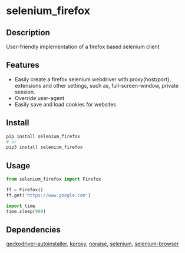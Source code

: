 # selenium_firefox



## Description

User-friendly implementation of a firefox based selenium client

## Features
- Easily create a firefox selenium webdriver with proxy(host/port), extensions and other settings, such as, full-screen-window,
private session.
- Override user-agent
- Easily save and load cookies for websites

## Install

~~~~bash
pip install selenium_firefox
# or
pip3 install selenium_firefox
~~~~

## Usage

~~~~python
from selenium_firefox import Firefox

ff = Firefox()
ff.get('https://www.google.com')

import time
time.sleep(999)
~~~~

## Dependencies

[geckodriver-autoinstaller](https://pypi.org/project/geckodriver-autoinstaller), [kproxy](https://pypi.org/project/kproxy), [noraise](https://pypi.org/project/noraise), [selenium](https://pypi.org/project/selenium), [selenium-browser](https://pypi.org/project/selenium-browser)